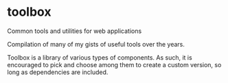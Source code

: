 # toolbox
Common tools and utilities for web applications

Compilation of many of my gists of useful tools over the years.

Toolbox is a library of various types of components. As such, it is encouraged to pick and choose among them to create a custom version, so long as dependencies are included.
